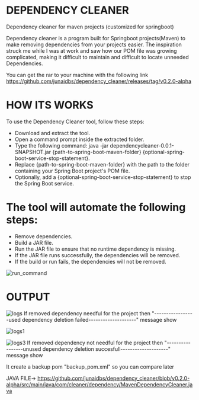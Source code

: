 # DEPENDENCY CLEANER
Dependency cleaner for maven projects (customized for springboot)

Dependency cleaner is a program built for Springboot projects(Maven) to make removing dependencies from your projects easier.
The inspiration struck me while I was at work and saw how our POM file was growing complicated, making it difficult to
maintain and difficult to locate unneeded Dependencies.


 You can get the rar to your machine with the following link
https://github.com/junaidbs/dependency_cleaner/releases/tag/v0.2.0-alpha

# HOW ITS WORKS



To use the Dependency Cleaner tool, follow these steps:

* Download and extract the tool.
* Open a command prompt inside the extracted folder.
* Type the following command: java -jar dependencycleaner-0.0.1-SNAPSHOT.jar {path-to-spring-boot-maven-folder} {optional-spring-boot-service-stop-statement}.
* Replace {path-to-spring-boot-maven-folder} with the path to the folder containing your Spring Boot project's POM file.
* Optionally, add a {optional-spring-boot-service-stop-statement} to stop the Spring Boot service.
# The tool will automate the following steps:
* Remove dependencies.
* Build a JAR file.
* Run the JAR file to ensure that no runtime dependency is missing.
* If the JAR file runs successfully, the dependencies will be removed.
* If the build or run fails, the dependencies will not be removed.

![run_command](https://user-images.githubusercontent.com/70962606/195415362-b98451e9-0fb9-4860-93e0-490d9bdf68fc.jpg)


# OUTPUT

![logs](https://user-images.githubusercontent.com/70962606/195415565-813bf577-e338-44ac-9ccf-968abd717a59.jpg)
If  removed dependency needful for the project then "-----------------used dependency deletion failed--------------------" message show

![logs1](https://user-images.githubusercontent.com/70962606/195415717-1d79042b-0725-4d9a-8da1-0766fdb9693f.jpg)


![logs3](https://user-images.githubusercontent.com/70962606/195415732-71b7ee81-ba4e-4825-a007-68487fac5f91.jpg)
If  removed dependency not needful for the project then "-----------------unused dependency deletion succesfull--------------------" message show

It create a backup pom "backup_pom.xml" so you can compare later

JAVA FILE-> https://github.com/junaidbs/dependency_cleaner/blob/v0.2.0-alpha/src/main/java/com/cleaner/dependency/MavenDependencyCleaner.java

